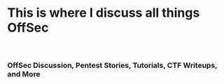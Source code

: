 # This is where I discuss all things OffSec

<br>

### OffSec Discussion, Pentest Stories, Tutorials, CTF Writeups, and More
